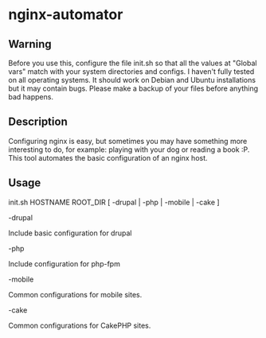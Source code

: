 nginx-automator
===============

## Warning ##

Before you use this, configure the file init.sh  so that all the values at "Global vars" match with your system directories and configs. I haven't fully tested on all operating systems. It should work on Debian and Ubuntu installations but it may contain bugs. Please make a backup of your files before anything bad happens.

## Description ##

Configuring nginx is easy, but sometimes you may have something more interesting to do, for example: playing with your dog or reading a book :P. This tool automates the basic configuration of an nginx host.

## Usage ##

init.sh HOSTNAME ROOT_DIR [ -drupal | -php | -mobile | -cake ]

-drupal

Include basic configuration for drupal

-php 

Include configuration for php-fpm

-mobile

Common configurations for mobile sites.

-cake

Common configurations for CakePHP sites.

